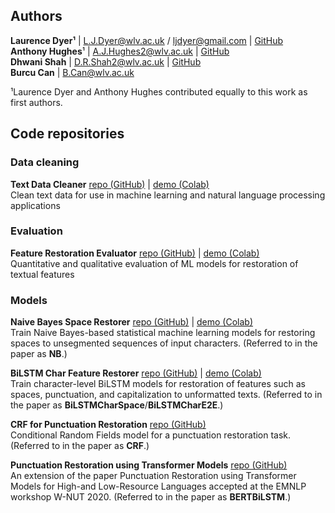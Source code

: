## Authors

**Laurence Dyer¹** \| [L.J.Dyer@wlv.ac.uk](mailto:L.J.Dyer@wlv.ac.uk) / [ljdyer@gmail.com](mailto:ljdyer@gmail.com) \| [GitHub](https://github.com/ljdyer)<br>
**Anthony Hughes**¹ \| [A.J.Hughes2@wlv.ac.uk](mailto:A.J.Hughes2@wlv.ac.uk) \| [GitHub](https://github.com/anthonyhughes)<br>
**Dhwani Shah** \| [D.R.Shah2@wlv.ac.uk](mailto:D.R.Shah2@wlv.ac.uk) \| [GitHub](https://github.com/D-Shah1427)<br>
**Burcu Can** \| [B.Can@wlv.ac.uk](mailto:B.Can@wlv.ac.uk)

¹Laurence Dyer and Anthony Hughes contributed equally to this work as first authors.

## Code repositories

### Data cleaning

**Text Data Cleaner**
[repo (GitHub)](https://github.com/ljdyer/Text-Data-Cleaner) | [demo (Colab)](https://colab.research.google.com/drive/1tXnlmjPEzJx1ZNAAVXcvP3N2Q-kxpsQL?usp=sharing) <br>
Clean text data for use in machine learning and natural language processing applications

### Evaluation

**Feature Restoration Evaluator**
[repo (GitHub)](https://github.com/ljdyer/Feature-Restoration-Evaluator) | [demo (Colab)](https://colab.research.google.com/drive/1JkQAEH2uNDQkVl7BNj8vrsOeFbSeGNn_?usp=sharing)<br>
Quantitative and qualitative evaluation of ML models for restoration of textual features

### Models

**Naive Bayes Space Restorer**
[repo (GitHub)](https://github.com/ljdyer/Naive-Bayes-Space-Restorer) | [demo (Colab)](https://colab.research.google.com/drive/1ngcioFhOvS95oSYjkC4kqIYtBZUFygx6?usp=sharing)<br>
Train Naive Bayes-based statistical machine learning models for restoring spaces to unsegmented sequences of input characters. (Referred to in the paper as **NB**.)

**BiLSTM Char Feature Restorer**
[repo (GitHub)](https://github.com/ljdyer/BiLSTM-Char-Feature-Restorer/) | [demo (Colab)](https://colab.research.google.com/drive/1aS6_-5rX4TOaa-qHIBCSW07-xS7nihk4?usp=sharing)<br>
Train character-level BiLSTM models for restoration of features such as spaces, punctuation, and capitalization to unformatted texts. (Referred to in the paper as **BiLSTMCharSpace**/**BiLSTMCharE2E**.)

**CRF for Punctuation Restoration**
[repo (GitHub)](https://github.com/anthonyhughes/crf-punctuation-restoration)<br>
Conditional Random Fields model for a punctuation restoration task. (Referred to in the paper as **CRF**.)

**Punctuation Restoration using Transformer Models**
[repo (GitHub)](https://github.com/anthonyhughes/finetuning-en-punctuation-restoration)<br>
An extension of the paper Punctuation Restoration using Transformer Models for High-and Low-Resource Languages accepted at the EMNLP workshop W-NUT 2020. (Referred to in the paper as **BERTBiLSTM**.)
